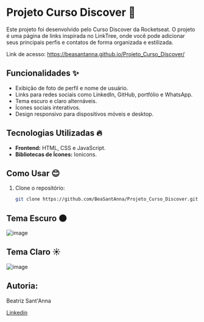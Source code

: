 # Projeto Curso Discover 🚀
Este projeto foi desenvolvido pelo Curso Discover da Rocketseat. O projeto é uma página de links inspirada no LinkTree, onde você pode adicionar seus principais perfis e contatos de forma organizada e estilizada.

Link de acesso: https://beasantanna.github.io/Projeto_Curso_Discover/

## Funcionalidades ✨
- Exibição de foto de perfil e nome de usuário.
- Links para redes sociais como LinkedIn, GitHub, portfólio e WhatsApp.
- Tema escuro e claro alternáveis.
- Ícones sociais interativos.
- Design responsivo para dispositivos móveis e desktop.
  
## Tecnologias Utilizadas 🔥

- **Frontend:** HTML, CSS e JavaScript.
- **Bibliotecas de Ícones:** Ionicons.

## Como Usar 😊

1. Clone o repositório:
   ```bash
   git clone https://github.com/BeaSantAnna/Projeto_Curso_Discover.git


## Tema Escuro 🌑




![image](https://github.com/user-attachments/assets/2b44ceb5-868d-40b8-98b3-8cf3755f9424)



## Tema Claro ☀️




![image](https://github.com/user-attachments/assets/516d97fd-9331-405b-b828-46db2f23b244)





## Autoria: 
Beatriz Sant'Anna

[Linkedin](https://www.linkedin.com/in/bea-sant-anna/)
